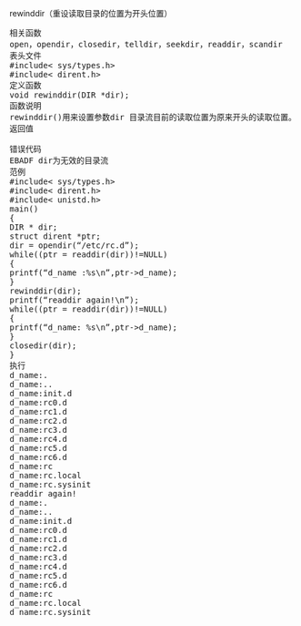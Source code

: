 rewinddir（重设读取目录的位置为开头位置）
<pre>相关函数
open，opendir，closedir，telldir，seekdir，readdir，scandir
表头文件
#include< sys/types.h>
#include< dirent.h>
定义函数
void rewinddir(DIR *dir);
函数说明
rewinddir()用来设置参数dir 目录流目前的读取位置为原来开头的读取位置。
返回值

错误代码
EBADF dir为无效的目录流
范例
#include< sys/types.h>
#include< dirent.h>
#include< unistd.h>
main()
{
DIR * dir;
struct dirent *ptr;
dir = opendir(“/etc/rc.d”);
while((ptr = readdir(dir))!=NULL)
{
printf(“d_name :%s\n”,ptr->d_name);
}
rewinddir(dir);
printf(“readdir again!\n”);
while((ptr = readdir(dir))!=NULL)
{
printf(“d_name: %s\n”,ptr->d_name);
}
closedir(dir);
}
执行
d_name:.
d_name:..
d_name:init.d
d_name:rc0.d
d_name:rc1.d
d_name:rc2.d
d_name:rc3.d
d_name:rc4.d
d_name:rc5.d
d_name:rc6.d
d_name:rc
d_name:rc.local
d_name:rc.sysinit
readdir again!
d_name:.
d_name:..
d_name:init.d
d_name:rc0.d
d_name:rc1.d
d_name:rc2.d
d_name:rc3.d
d_name:rc4.d
d_name:rc5.d
d_name:rc6.d
d_name:rc
d_name:rc.local
d_name:rc.sysinit</pre>